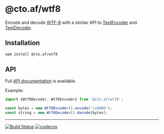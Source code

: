 # @cto.af/wtf8

Encode and decode [WTF-8](https://simonsapin.github.io/wtf-8/) with a similar
API to
[TextEncoder](https://developer.mozilla.org/en-US/docs/Web/API/TextEncoder)
and
[TextDecoder](https://developer.mozilla.org/en-US/docs/Web/API/TextDecoder).

## Installation

```sh
npm install @cto.af/wtf8
```

## API

Full [API documentation](http://cto-af.github.io/wtf8/) is available.

Example:

```js
import {Wtf8Decoder, Wtf8Encoder} from '@cto.af/wtf8';

const bytes = new Wtf8Encoder().encode('\ud800');
const string = new Wtf8Decoder().decode(bytes);
```

---
[![Build Status](https://github.com/cto-af/wtf8/workflows/Tests/badge.svg)](https://github.com/cto-af/wtf8/actions?query=workflow%3ATests)
[![codecov](https://codecov.io/gh/cto-af/wtf8/branch/main/graph/badge.svg?token=N7B7YLIDM4)](https://codecov.io/gh/cto-af/wtf8)
